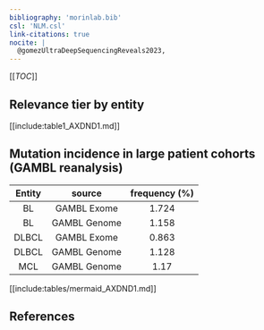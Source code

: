 ```yaml
---
bibliography: 'morinlab.bib'
csl: 'NLM.csl'
link-citations: true
nocite: |
  @gomezUltraDeepSequencingReveals2023, 
---
```


[[_TOC_]]




## Relevance tier by entity

[[include:table1_AXDND1.md]]


## Mutation incidence in large patient cohorts (GAMBL reanalysis)

|Entity|source |frequency (%)|
|:------:|:----:|:----:|
|BL|GAMBL Exome |1.724 |
|BL|GAMBL Genome |1.158 |
|DLBCL|GAMBL Exome |0.863 |
|DLBCL|GAMBL Genome |1.128 |
|MCL|GAMBL Genome |1.17 |


[[include:tables/mermaid_AXDND1.md]]

## References


